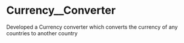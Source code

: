 # Currency__Converter
Developed a Currency converter which converts the currency of any countries to another country
